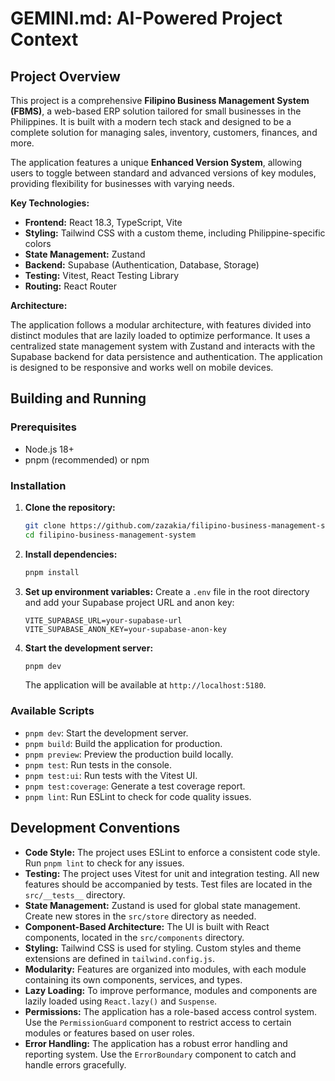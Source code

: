 # GEMINI.md: AI-Powered Project Context

## Project Overview

This project is a comprehensive **Filipino Business Management System (FBMS)**, a web-based ERP solution tailored for small businesses in the Philippines. It is built with a modern tech stack and designed to be a complete solution for managing sales, inventory, customers, finances, and more.

The application features a unique **Enhanced Version System**, allowing users to toggle between standard and advanced versions of key modules, providing flexibility for businesses with varying needs.

**Key Technologies:**

*   **Frontend:** React 18.3, TypeScript, Vite
*   **Styling:** Tailwind CSS with a custom theme, including Philippine-specific colors
*   **State Management:** Zustand
*   **Backend:** Supabase (Authentication, Database, Storage)
*   **Testing:** Vitest, React Testing Library
*   **Routing:** React Router

**Architecture:**

The application follows a modular architecture, with features divided into distinct modules that are lazily loaded to optimize performance. It uses a centralized state management system with Zustand and interacts with the Supabase backend for data persistence and authentication. The application is designed to be responsive and works well on mobile devices.

## Building and Running

### Prerequisites

*   Node.js 18+
*   pnpm (recommended) or npm

### Installation

1.  **Clone the repository:**
    ```bash
    git clone https://github.com/zazakia/filipino-business-management-system.git
    cd filipino-business-management-system
    ```

2.  **Install dependencies:**
    ```bash
    pnpm install
    ```

3.  **Set up environment variables:**
    Create a `.env` file in the root directory and add your Supabase project URL and anon key:
    ```
    VITE_SUPABASE_URL=your-supabase-url
    VITE_SUPABASE_ANON_KEY=your-supabase-anon-key
    ```

4.  **Start the development server:**
    ```bash
    pnpm dev
    ```
    The application will be available at `http://localhost:5180`.

### Available Scripts

*   `pnpm dev`: Start the development server.
*   `pnpm build`: Build the application for production.
*   `pnpm preview`: Preview the production build locally.
*   `pnpm test`: Run tests in the console.
*   `pnpm test:ui`: Run tests with the Vitest UI.
*   `pnpm test:coverage`: Generate a test coverage report.
*   `pnpm lint`: Run ESLint to check for code quality issues.

## Development Conventions

*   **Code Style:** The project uses ESLint to enforce a consistent code style. Run `pnpm lint` to check for any issues.
*   **Testing:** The project uses Vitest for unit and integration testing. All new features should be accompanied by tests. Test files are located in the `src/__tests__` directory.
*   **State Management:** Zustand is used for global state management. Create new stores in the `src/store` directory as needed.
*   **Component-Based Architecture:** The UI is built with React components, located in the `src/components` directory.
*   **Styling:** Tailwind CSS is used for styling. Custom styles and theme extensions are defined in `tailwind.config.js`.
*   **Modularity:** Features are organized into modules, with each module containing its own components, services, and types.
*   **Lazy Loading:** To improve performance, modules and components are lazily loaded using `React.lazy()` and `Suspense`.
*   **Permissions:** The application has a role-based access control system. Use the `PermissionGuard` component to restrict access to certain modules or features based on user roles.
*   **Error Handling:** The application has a robust error handling and reporting system. Use the `ErrorBoundary` component to catch and handle errors gracefully.
